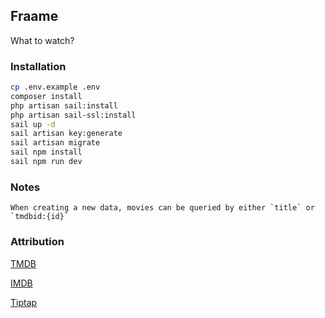 ## Fraame

What to watch?

### Installation

```bash
cp .env.example .env
composer install
php artisan sail:install
php artisan sail-ssl:install
sail up -d
sail artisan key:generate
sail artisan migrate
sail npm install
sail npm run dev
```

### Notes

```
When creating a new data, movies can be queried by either `title` or `tmdbid:{id}`
```

### Attribution

[TMDB](https://www.themoviedb.org)

[IMDB](https://www.imdb.com)

[Tiptap](https://tiptap.dev)
